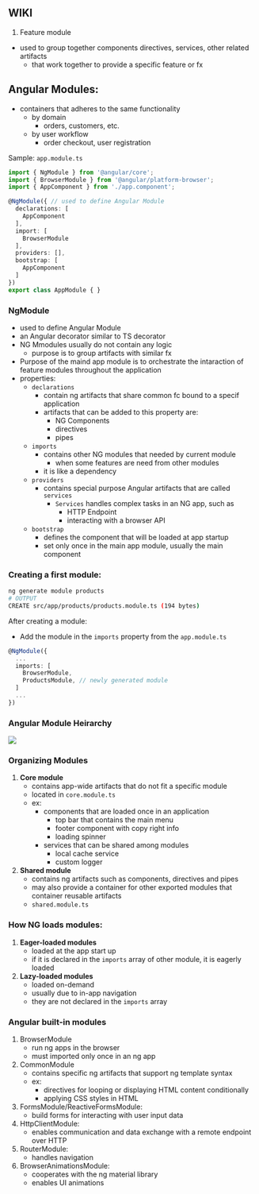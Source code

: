 ## WIKI
1. Feature module
  - used to group together components directives, services, other related artifacts
    - that work together to provide a specific feature or fx

## Angular Modules:
  - containers that adheres to the same functionality
    - by domain
      - orders, customers, etc.
    - by user workflow
      - order checkout, user registration

Sample: `app.module.ts`
```ts
import { NgModule } from '@angular/core'; 
import { BrowserModule } from '@angular/platform-browser';
import { AppComponent } from './app.component';

@NgModule({ // used to define Angular Module
  declarations: [
    AppComponent
  ],
  import: [
    BrowserModule
  ],
  providers: [],
  bootstrap: [
    AppComponent
  ]
})
export class AppModule { }
```
### NgModule
  - used to define Angular Module
  - an Angular decorator similar to TS decorator
  - NG Mmodules usually do not contain any logic
    - purpose is to group artifacts with similar fx
  - Purpose of the maind app module is to orchestrate the intaraction of feature modules throughout the application
  - properties:
    - `declarations`
      - contain ng artifacts that share common fc bound to a specif application
      - artifacts that can be added to this property are:
        - NG Components
        - directives
        - pipes
    - `imports`
      - contains other NG modules that needed by current module
        - when some features are need from other modules
      - it is like a dependency
    - `providers`
      - contains special purpose Angular artifacts that are called `services`
        - `Services` handles complex tasks in an NG app, such as
          - HTTP Endpoint
          - interacting with a browser API
    - `bootstrap`
      - defines the component that will be loaded at app startup
      - set only once in the main app module, usually the main component

### Creating a first module:
```bash
ng generate module products
# OUTPUT
CREATE src/app/products/products.module.ts (194 bytes)
```
After creating a module:
  - Add the module in the `imports` property from the `app.module.ts`
```ts
@NgModule({
  ...
  imports: [
    BrowserModule,
    ProductsModule, // newly generated module
  ]
  ...
})
``` 

### Angular Module Heirarchy
![](screenshots/2023-08-26-14-39-20.png)

### Organizing Modules

1. **Core module**
   - contains app-wide artifacts that do not fit a specific module
   - located in `core.module.ts` 
   - ex: 
     - components that are loaded once in an application
       - top bar that contains the main menu
       - footer component with copy right info
       - loading spinner
     - services that can be shared among modules
       - local cache service
       - custom logger
2. **Shared module**
   - contains ng artifacts such as components, directives and pipes
   - may also provide a container for other exported modules that container reusable artifacts
   - `shared.module.ts`

### How NG loads modules:

1. **Eager-loaded modules**
   - loaded at the app start up
   - if it is declared in the `imports` array of other module, it is eagerly loaded
2. **Lazy-loaded modules**
   - loaded on-demand
   - usually due to in-app navigation
   - they are not declared in the `imports` array

### Angular built-in modules
1. BrowserModule
   - run ng apps in the browser
   - must imported only once in an ng app
2. CommonModule
   - contains specific ng artifacts that support ng template syntax
   - ex: 
     - directives for looping or displaying HTML content conditionally
     - applying CSS styles in HTML
3. FormsModule/ReactiveFormsModule:
   - build forms for interacting with user input data
4. HttpClientModule:
   - enables communication and data exchange with a remote endpoint over HTTP
5. RouterModule:
   - handles navigation
6. BrowserAnimationsModule:
   - cooperates with the ng material library
   - enables UI animations